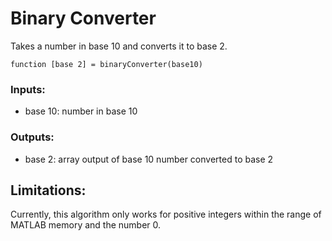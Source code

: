 # Binary Converter
Takes a number in base 10 and converts it to base 2.

`function [base 2] = binaryConverter(base10)`

### Inputs:
- base 10: number in base 10

### Outputs:
- base 2: array output of base 10 number converted to base 2

## Limitations:

Currently, this algorithm only works for positive integers within the range of MATLAB memory and the number 0. 

